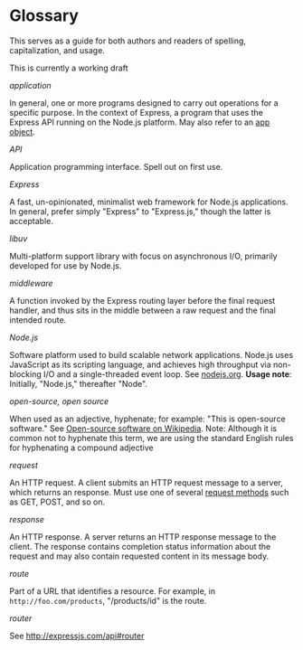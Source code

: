 # Glossary

This serves as a guide for both authors and readers of spelling, capitalization, and usage.

<div class="doc-box doc-warn">This is currently a working draft</div>

*application*

In general, one or more programs designed to carry out operations for a specific purpose.  In the context of Express, a program that uses the Express API running on the Node.js platform.  May also refer to an [app object](http://expressjs.com/api#express).

*API*

Application programming interface.  Spell out on first use.

*Express*

A fast, un-opinionated, minimalist web framework for Node.js applications.  In general, prefer simply "Express" to "Express.js," though the latter is acceptable.

*libuv*

Multi-platform support library with focus on asynchronous I/O, primarily developed for use by Node.js.

*middleware*

A function invoked by the Express routing layer before the final request handler, and thus sits in the middle between a raw request and the final intended route.

*Node.js*

Software platform used to build scalable network applications. Node.js uses JavaScript as its scripting language, and achieves high throughput via non-blocking I/O and a single-threaded event loop.  See [nodejs.org](http://nodejs.org/). **Usage note**: Initially, "Node.js," thereafter "Node".

*open-source, open source*

When used as an adjective, hyphenate; for example: "This is open-source software." See [Open-source software on Wikipedia](http://en.wikipedia.org/wiki/Open-source_software). Note: Although it is common not to hyphenate this term, we are using the standard English rules for hyphenating a compound adjective

*request*

An HTTP request.  A client submits an HTTP request message to a server, which returns an response.  Must use one of several [request methods](https://en.wikipedia.org/wiki/Hypertext_Transfer_Protocol#Request_methods) such as GET, POST, and so on.

*response*

An HTTP response. A server returns an HTTP response message to the client. The response contains completion status information about the request and may also contain requested content in its message body.

*route*

Part of a URL that identifies a resource.  For example, in `http://foo.com/products`, "/products/id" is the route.

*router*

See http://expressjs.com/api#router
